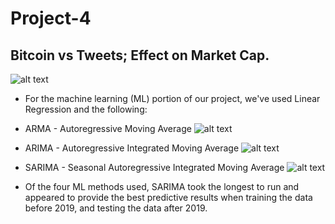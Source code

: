 # Project-4
## Bitcoin vs Tweets; Effect on Market Cap. 

![alt text](https://github.com/agarcia0991/Project-4/blob/master/Resources/pexels-david-mcbee-730564.jpg?raw=true)

* For the machine learning (ML) portion of our project, we've used Linear Regression and the following: 
* ARMA - Autoregressive Moving Average
![alt text](https://github.com/agarcia0991/Project-4/blob/master/Images/Predictions.PNG?raw=true)

* ARIMA - Autoregressive Integrated Moving Average
![alt text](https://github.com/agarcia0991/Project-4/blob/master/Images/ARIMA.PNG?raw=true)

* SARIMA - Seasonal Autoregressive Integrated Moving Average
![alt text](https://github.com/agarcia0991/Project-4/blob/master/Images/SARIMA.PNG?raw=true)

* Of the four ML methods used, SARIMA took the longest to run and appeared to provide the best predictive results when training the data before 2019,
and testing the data after 2019. 
